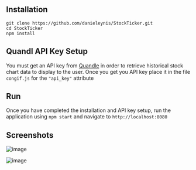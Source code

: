 ## Installation
```
git clone https://github.com/danieleynis/StockTicker.git
cd StockTicker
npm install
```

## Quandl API Key Setup
You must get an API key from [Quandle](https://www.quandl.com/) in order to retrieve historical stock chart data to display to the user. Once you get you API key place it in the file `congif.js` for the `"api_key"` attribute

## Run
Once you have completed the installation and API key setup, run the application using `npm start` and navigate to `http://localhost:8080`

## Screenshots

![image](https://cloud.githubusercontent.com/assets/11580217/26561458/83e6f7d4-4473-11e7-8227-9271f68ac849.png)

![image](https://cloud.githubusercontent.com/assets/11580217/26561476/ae9188be-4473-11e7-8a80-d4a8d79a567c.png)

